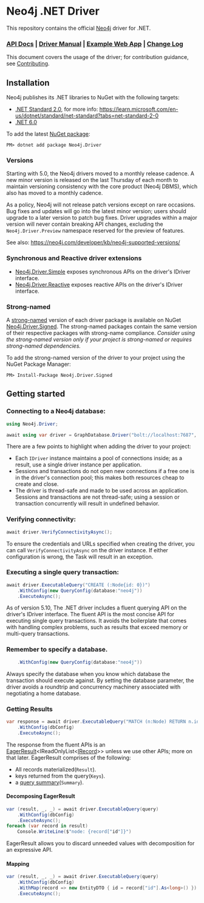 # Neo4j .NET Driver
This repository contains the official [Neo4j](https://neo4j.com/) driver for .NET.  

### [API Docs](https://neo4j.com/docs/api/dotnet-driver/current/) | [Driver Manual](https://neo4j.com/docs/dotnet-manual/current/) | [Example Web App](https://github.com/neo4j-examples/movies-dotnetcore-bolt) | [Change Log](https://github.com/neo4j/neo4j-dotnet-driver/wiki/5.X-Change-Log)
This document covers the usage of the driver; for contribution guidance, see [Contributing](./CONTRIBUTING.md).

## Installation
Neo4j publishes its .NET libraries to NuGet with the following targets:
- [.NET Standard 2.0](https://learn.microsoft.com/en-us/dotnet/api/?view=netstandard-2.0), for more info: https://learn.microsoft.com/en-us/dotnet/standard/net-standard?tabs=net-standard-2-0
- [.NET 6.0](https://learn.microsoft.com/en-us/dotnet/api/?view=net-6.0)

To add the latest [NuGet package](https://www.nuget.org/packages/Neo4j.Driver):
```posh
PM> dotnet add package Neo4j.Driver
```

### Versions
Starting with 5.0, the Neo4j drivers moved to a monthly release cadence. A new minor version is released on the last Thursday of each month to maintain versioning consistency with the core product (Neo4j DBMS), which also has moved to a monthly cadence.

As a policy, Neo4j will not release patch versions except on rare occasions. Bug fixes and updates will go into the latest minor version; users should upgrade to a later version to patch bug fixes. Driver upgrades within a major version will never contain breaking API changes, excluding the `Neo4j.Driver.Preview` namespace reserved for the preview of features.

See also: https://neo4j.com/developer/kb/neo4j-supported-versions/

### Synchronous and Reactive driver extensions
* [Neo4j.Driver.Simple](https://www.nuget.org/packages/Neo4j.Driver.Simple/) exposes synchronous APIs on the driver's IDriver interface.
* [Neo4j.Driver.Reactive](https://www.nuget.org/packages/Neo4j.Driver.Reactive/) exposes reactive APIs on the driver's IDriver interface.

### Strong-named
A [strong-named](https://learn.microsoft.com/en-us/dotnet/standard/assembly/strong-named) version of each driver package is available on NuGet [Neo4j.Driver.Signed](https://www.nuget.org/packages/Neo4j.Driver.Signed). The strong-named packages contain the same version of
their respective packages with strong-name compliance. _Consider using the strong-named version only if your project is strong-named or requires strong-named dependencies._

To add the strong-named version of the driver to your project using the NuGet Package Manager:
```posh
PM> Install-Package Neo4j.Driver.Signed
```

## Getting started
### Connecting to a Neo4j database:
```csharp
using Neo4j.Driver;

await using var driver = GraphDatabase.Driver("bolt://localhost:7687", AuthTokens.Basic("neo4j", "password"));
```
There are a few points to highlight when adding the driver to your project:
* Each `IDriver` instance maintains a pool of connections inside; as a result, use a single driver instance per application.
* Sessions and transactions do not open new connections if a free one is in the driver's connection pool; this makes both resources cheap to create and close.
* The driver is thread-safe and made to be used across an application. Sessions and transactions are not thread-safe; using a session or transaction concurrently will result in undefined behavior.

### Verifying connectivity:
```csharp
await driver.VerifyConnectivityAsync();
```
To ensure the credentials and URLs specified when creating the driver, you can call `VerifyConnectivityAsync` on the driver instance. If either configuration is wrong, the Task will result in an exception.

### Executing a single query transaction:
```csharp
await driver.ExecutableQuery("CREATE (:Node{id: 0})")
    .WithConfig(new QueryConfig(database:"neo4j"))
    .ExecuteAsync();
```
As of version 5.10, The .NET driver includes a fluent querying API on the driver's IDriver interface. The fluent API is the most concise API for executing single query transactions. It avoids the boilerplate that comes with handling complex problems, such as results that exceed memory or multi-query transactions.

### Remember to specify a database.
```csharp
    .WithConfig(new QueryConfig(database:"neo4j"))
```
Always specify the database when you know which database the transaction should execute against. By setting the database parameter, the driver avoids a roundtrip and concurrency machinery associated with negotiating a home database. 

### Getting Results
```csharp
var response = await driver.ExecutableQuery("MATCH (n:Node) RETURN n.id as id")
    .WithConfig(dbConfig)
    .ExecuteAsync();
```
The response from the fluent APIs is an [EagerResult](https://neo4j.com/docs/api/dotnet-driver/current/api/Neo4j.Driver.EagerResult-1.html)<IReadOnlyList<[IRecord](https://neo4j.com/docs/api/dotnet-driver/current/api/Neo4j.Driver.IRecord.html)>> unless we use other APIs; more on that later. 
EagerResult comprises of the following:
- All records materialized(`Result`).
- keys returned from the query(`Keys`).
- a [query summary](https://neo4j.com/docs/api/dotnet-driver/current/api/Neo4j.Driver.IResultSummary.html)(`Summary`). 

#### Decomposing EagerResult
```csharp
var (result, _, _) = await driver.ExecutableQuery(query)
    .WithConfig(dbConfig)
    .ExecuteAsync();
foreach (var record in result)
    Console.WriteLine($"node: {record["id"]}")
```
EagerResult allows you to discard unneeded values with decomposition for an expressive API. 

#### Mapping
```csharp
var (result, _, _) = await driver.ExecutableQuery(query)
    .WithConfig(dbConfig)
    .WithMap(record => new EntityDTO { id = record["id"].As<long>() })
    .ExecuteAsync();
```
